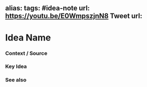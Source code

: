alias: 
tags: #idea-note
url: https://youtu.be/E0WmpszjnN8
Tweet url: 
---
# Idea Name

### Context / Source


### Key Idea


### See also
